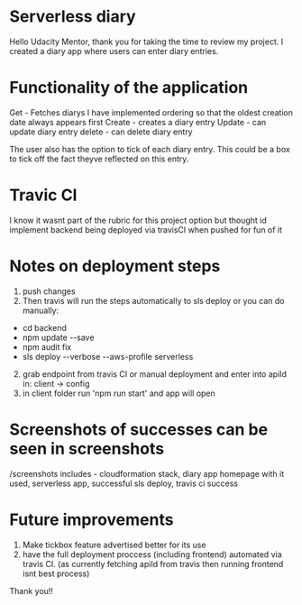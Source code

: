 # Serverless diary

Hello Udacity Mentor, thank you for taking the time to review my project. I created a diary app where users can enter diary entries.

# Functionality of the application

Get - Fetches diarys I have implemented ordering so that the oldest creation date always appears first
Create - creates a diary entry
Update - can update diary entry
delete - can delete diary entry

The user also has the option to tick of each diary entry. This could be a box to tick off the fact theyve reflected on this entry.

# Travic CI
I know it wasnt part of the rubric for this project option but thought id implement backend being deployed via travisCI when pushed for fun of it

# Notes on deployment steps
1. push changes 
2. Then travis will run the steps automatically to sls deploy or you can do manually:
- cd backend
- npm update --save
- npm audit fix
- sls deploy --verbose --aws-profile serverless
2. grab endpoint from travis CI or manual deployment and enter into apiId in: client -> config
3. in client folder run 'npm run start' and app will open

# Screenshots of successes can be seen in screenshots
/screenshots includes - cloudformation stack, diary app homepage with it used, serverless app, successful sls deploy, travis ci success
# Future improvements
1. Make tickbox feature advertised better for its use
2. have the full deployment proccess (including frontend) automated via travis CI. (as currently fetching apiId from travis then running frontend isnt best process)


Thank you!!


